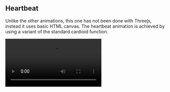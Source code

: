 ## Heartbeat

Unlike the other animations, this one has not been done with Threejs, instead it uses basic HTML canvas. The heartbeat animation is achieved by using a variant of the standard cardioid function.

![](https://github.com/danielbairamian/Threejs-Animations/blob/master/GifsAndSS/heart.mp4)
